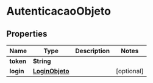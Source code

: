 

# AutenticacaoObjeto

## Properties

Name | Type | Description | Notes
------------ | ------------- | ------------- | -------------
**token** | **String** |  | 
**login** | [**LoginObjeto**](LoginObjeto.md) |  |  [optional]




